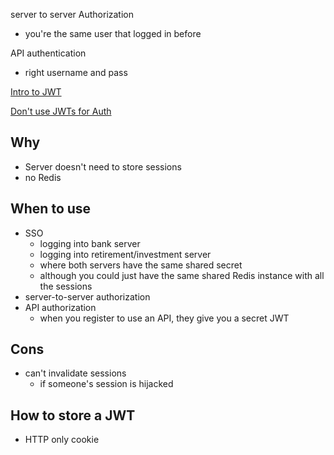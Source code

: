 
server to server Authorization
- you're the same user that logged in before

API authentication
- right username and pass

[Intro to JWT](https://fullchee-reminders.netlify.app/link/2173)

[Don't use JWTs for Auth](https://fullchee-reminders.netlify.app/link/2172)


## Why

- Server doesn't need to store sessions
- no Redis 


## When to use

- SSO
	- logging into bank server
	- logging into retirement/investment server
	- where both servers have the same shared secret
	- although you could just have the same shared Redis instance with all the sessions
- server-to-server authorization
- API authorization
	- when you register to use an API, they give you a secret JWT

## Cons

- can't invalidate sessions
	- if someone's session is hijacked


## How to store a JWT

- HTTP only cookie